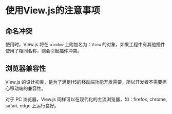 # 使用View.js的注意事项

## 命名冲突

使用时，View.js 将在 `window` 上附加名为：`View` 的对象，如果工程中有其他插件使用了相同名称，则会引起插件冲突。

## 浏览器兼容性

View.js 的设计初衷，是为了满足H5的移动端功能开发需要，所以开发者不需要担心移动端的兼容性。

对于 PC 浏览器，View.js 同样可以在现代化的主流浏览器，如：firefox, chrome, safari, edge 上运行良好。

